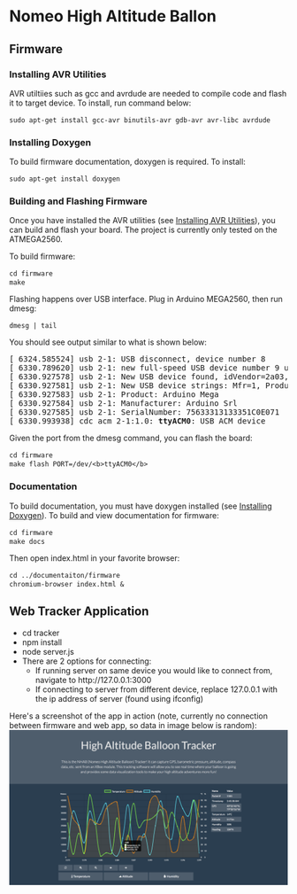 # Nomeo High Altitude Ballon




## Firmware

### Installing AVR Utilities

AVR utiltiies such as gcc and avrdude are needed to compile code and flash it to target device. To install, run command below:
```
sudo apt-get install gcc-avr binutils-avr gdb-avr avr-libc avrdude
```

### Installing Doxygen

To build firmware documentation, doxygen is required. To install:
```
sudo apt-get install doxygen
```

### Building and Flashing Firmware

Once you have installed the AVR utilities (see [Installing AVR Utilities](#installing-avr-utilities)), you can build and flash
your board. The project is currently only tested on the ATMEGA2560.


To build firmware:
```
cd firmware
make
```

Flashing happens over USB interface. Plug in Arduino MEGA2560, then run dmesg:
```
dmesg | tail
```
You should see output similar to what is shown below:
<pre>
[ 6324.585524] usb 2-1: USB disconnect, device number 8
[ 6330.789620] usb 2-1: new full-speed USB device number 9 using uhci_hcd
[ 6330.927578] usb 2-1: New USB device found, idVendor=2a03, idProduct=0042
[ 6330.927581] usb 2-1: New USB device strings: Mfr=1, Product=2, SerialNumber=220
[ 6330.927583] usb 2-1: Product: Arduino Mega    
[ 6330.927584] usb 2-1: Manufacturer: Arduino Srl            
[ 6330.927585] usb 2-1: SerialNumber: 75633313133351C0E071
[ 6330.993938] cdc_acm 2-1:1.0: <b>ttyACM0</b>: USB ACM device
</pre>

Given the port from the dmesg command, you can flash the board:
```
cd firmware
make flash PORT=/dev/<b>ttyACM0</b>
```

### Documentation

To build documentation, you must have doxygen installed (see [Installing Doxygen](#installing-doxygen)). To build and view documentation for firmware:
```
cd firmware
make docs
```

Then open index.html in your favorite browser:
```
cd ../documentaiton/firmware
chromium-browser index.html &
```

## Web Tracker Application

<ul>
  <li> cd tracker </li>
  <li> npm install </li>
  <li> node server.js </li>
  <li> There are 2 options for connecting:
  <ul>
    <li> If running server on same device you would like to connect from, navigate to http://127.0.0.1:3000 </li>
    <li> If connecting to server from different device, replace 127.0.0.1 with the ip address of server (found using ifconfig) </li>
  </ul>
</ul>

Here's a screenshot of the app in action (note, currently no connection between firmware and web app, so data in image below is random):
![ScreenShot](documentation/images/webapp_demo.png)


